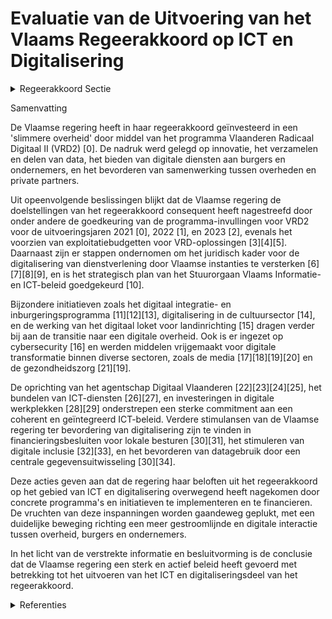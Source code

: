 # Evaluatie van de Uitvoering van het Vlaams Regeerakkoord op ICT en Digitalisering

<details>
        <summary>Regeerakkoord Sectie </summary>
        <p>3.2.3 ICT en Informatie Programma Vlaanderen Radicaal Digitaal II Deze Vlaamse regering zet verder radicaal in op digitalisering. We investeren in innovatie en een ‘slimmere overheid’ met een tweede editie van het programma Vlaanderen Radicaal Digitaal en een versterking van de centrale infor-matie- en ICT-diensten van de Vlaamse overheid. We passen voor onze ICT-functie het holdingmodel toe door een versterkte ICT-regierol bij het Facilitair Bedrijf te leggen, zodat dure IT-projecten maximaal renderen. De overheid legt zich toe op het verza-melen en ontsluiten van kennis en data met respect voor privacy en plaatst de burger/ondernemer terug centraal in de regie over zijn eigen data en interacties met de overheid. [We stellen data maximaal en via API’s open ter beschikking]: de ontwikkeling van toepassingen en apps laten we over aan de private markt, zodat overheid en private markt optimaal samen-werken en elk vanuit de eigen sterkte opereert. Waar mogelijk passen we het wederkerigheidsprincipe toe, zodat ook de private markt haar data deelt met de overheid. Waar de overheid optreedt als leverancier van allerhande “individuele diensten” (akten, vergunningen, enz.) hanteren we een digital-first benadering en één uniek digi-taal Burgerprofiel. De Vlaamse dienstenintegrator (MAGDA) wordt uitgebreid en evolueert tot de unieke en verplicht te gebruiken data-draaischijf voor de uitwisseling van unieke gegevens binnen de Vlaamse publieke sector, waar-onder de steden en gemeenten, en met de federale dienstenintegratoren om de data-uitwisseling voor alle overheidsactoren te verbeteren. De Vlaamse overheid bundelt haar krachten om de lokale besturen te helpen digitali-seren. Over bestuursniveaus heen vermin-deren we zo administratieve lasten voor burgers en bedrijven en maken een snellere en betere dienstverlening mogelijk. Een verregaande digitalisering laat ook toe de overheid zelf verder in te krimpen. Alle briefwisseling tussen de Vlaamse overheid en lokale besturen gebeurt voortaan digitaal. </p>
        </details> 

Samenvatting

De Vlaamse regering heeft in haar regeerakkoord geïnvesteerd in een 'slimmere overheid' door middel van het programma Vlaanderen Radicaal Digitaal II (VRD2) \[0\]. De nadruk werd gelegd op innovatie, het verzamelen en delen van data, het bieden van digitale diensten aan burgers en ondernemers, en het bevorderen van samenwerking tussen overheden en private partners.

Uit opeenvolgende beslissingen blijkt dat de Vlaamse regering de doelstellingen van het regeerakkoord consequent heeft nagestreefd door onder andere de goedkeuring van de programma-invullingen voor VRD2 voor de uitvoeringsjaren 2021 \[0\], 2022 \[1\], en 2023 \[2\], evenals het voorzien van exploitatiebudgetten voor VRD-oplossingen \[3\]\[4\]\[5\]. Daarnaast zijn er stappen ondernomen om het juridisch kader voor de digitalisering van dienstverlening door Vlaamse instanties te versterken \[6\]\[7\]\[8\]\[9\], en is het strategisch plan van het Stuurorgaan Vlaams Informatie- en ICT-beleid goedgekeurd \[10\].

Bijzondere initiatieven zoals het digitaal integratie- en inburgeringsprogramma \[11\]\[12\]\[13\], digitalisering in de cultuursector \[14\], en de werking van het digitaal loket voor landinrichting \[15\] dragen verder bij aan de transitie naar een digitale overheid. Ook is er ingezet op cybersecurity \[16\] en werden middelen vrijgemaakt voor digitale transformatie binnen diverse sectoren, zoals de media \[17\]\[18\]\[19\]\[20\] en de gezondheidszorg \[21\]\[19\].

De oprichting van het agentschap Digitaal Vlaanderen \[22\]\[23\]\[24\]\[25\], het bundelen van ICT-diensten \[26\]\[27\], en investeringen in digitale werkplekken \[28\]\[29\] onderstrepen een sterke commitment aan een coherent en geïntegreerd ICT-beleid. Verdere stimulansen van de Vlaamse regering ter bevordering van digitalisering zijn te vinden in financieringsbesluiten voor lokale besturen \[30\]\[31\], het stimuleren van digitale inclusie \[32\]\[33\], en het bevorderen van datagebruik door een centrale gegevensuitwisseling \[30\]\[34\].

Deze acties geven aan dat de regering haar beloften uit het regeerakkoord op het gebied van ICT en digitalisering overwegend heeft nagekomen door concrete programma's en initiatieven te implementeren en te financieren. De vruchten van deze inspanningen worden gaandeweg geplukt, met een duidelijke beweging richting een meer gestroomlijnde en digitale interactie tussen overheid, burgers en ondernemers.

In het licht van de verstrekte informatie en besluitvorming is de conclusie dat de Vlaamse regering een sterk en actief beleid heeft gevoerd met betrekking tot het uitvoeren van het ICT en digitaliseringsdeel van het regeerakkoord.

<details>
        <summary> Referenties</summary>
        **[\[0\]](http://themis.vlaanderen.be/id/resource/950bdbd0-4926-11ec-94bb-99a9d1e168fe)** : **(2020-11-27)** Stuurorgaan Vlaams Informatie- en ICT-beleid: invulling Programma Vlaanderen Radicaal Digitaal 2   De Vlaamse Regering keurt de   gemotiveerd e voordracht van het Stuurorgaan Vlaams Informatie -   en ... 

**[\[1\]](http://themis.vlaanderen.be/id/nieuwsbrief-info/61B856E8364ED9000900104F)** : **(2021-12-17)** Programma Vlaanderen Radicaal Digitaal 2: uitvoeringsjaar 2022   Voor de invulling van het programma Vlaanderen Radicaal Digitaal 2 voor het uitvoeringsjaar 2022, keurt de Vlaamse Regering de gemotive... 

**[\[2\]](http://themis.vlaanderen.be/id/nieuwsbrief-info/63749CBF34B8770AF8FDE8D0)** : **(2022-11-18)** Programma Vlaanderen Radicaal Digitaal 2: uitvoeringsjaar 2023   Het regeerakkoord 2019-2024 investeert met het programma 'Vlaanderen Radicaal Digitaal 2' (VRD 2) in innovatie en een ‘slimmere overhei... 

**[\[3\]](http://themis.vlaanderen.be/id/nieuwsbericht/6553329B8265E66451D4C7CF)** : **(2023-11-17)** Programma Vlaanderen Radicaal Digitaal: exploitatiebudget begrotingsjaar 2024   De Vlaamse Regering wil de Vlaamse administratie en lokale overheden radicaal digitaal laten werken , om een 'state-of-t... 

**[\[4\]](http://themis.vlaanderen.be/id/nieuwsbrief-info/6374A30734B8770AF8FDE8F1)** : **(2022-11-18)** Programma Vlaanderen Radicaal Digitaal: exploitatiebudget begrotingsjaar 2023   De Vlaamse Regering heeft beslist om niet enkel de bouw van digitaliseringsoplossingen te ondersteunen in het kader van ... 

**[\[5\]](http://themis.vlaanderen.be/id/nieuwsbrief-info/61B84CC6364ED90009000DAF)** : **(2021-12-17)** Programma Vlaanderen Radicaal Digitaal: exploitatiebudget begrotingsjaar 2022   In het kader van het programma Vlaanderen Radicaal 2 (VRD2), wil de Vlaamse Regering ook budget vrijmaken ter ondersteun... 

**[\[6\]](http://themis.vlaanderen.be/id/nieuwsbericht/6494393E2D77B42474D4DB93)** : **(2023-06-23)** Versterking juridisch kader digitalisering dienstverlening Vlaamse instanties: wijzigingsdecreet Bekrachtiging en afkondiging van het decreet tot wijziging van het decreet van 18 juli 2008 betreffende... 

**[\[7\]](http://themis.vlaanderen.be/id/nieuwsbrief-info/63A1768ADBF1CAE8110220B4)** : **(2022-12-23)** Versterking juridisch kader digitalisering dienstverlening Vlaamse instanties: wijzigingsdecreet Voorontwerp van decreet tot wijziging van het decreet van 18 juli 2008 betreffende het elektronische be... 

**[\[8\]](http://themis.vlaanderen.be/id/nieuwsbericht/6442334ECA1CB15B58CF4920)** : **(2023-04-21)** Versterking juridisch kader digitalisering dienstverlening Vlaamse instanties: wijzigingsdecreet Ontwerpdecreet tot wijziging van het decreet van 18 juli 2008 betreffende het elektronische bestuurlijk... 

**[\[9\]](http://themis.vlaanderen.be/id/nieuwsbericht/63EC962A2E929B312AB5D9BD)** : **(2023-02-17)** Versterking juridisch kader digitalisering dienstverlening Vlaamse instanties: wijzigingsdecreet Voorontwerp van decreet tot wijziging van het decreet van 18 juli 2008 betreffende het elektronische be... 

**[\[10\]](http://themis.vlaanderen.be/id/resource/ca264d30-4928-11ec-94bb-99a9d1e168fe)** : **(2020-06-26)** Strategisch plan Stuurorgaan Vlaams Informatie- en ICT-beleid   De Vlaamse Regering keurt de nieuwe visie, missie en organisatie goed van het Stuurorgaan Vlaams Informatie- en ICT-beleid. Ze keurt teg... 

**[\[11\]](http://themis.vlaanderen.be/id/nieuwsbrief-info/61409E2F364ED900080001D5)** : **(2021-09-17)** Plan Vlaamse Veerkracht: Digitalisering integratie en inburgering Digitalisering integratie en inburgering  Het programma ‘Digitalisering Integratie en Inburgering’ geeft uitvoering aan de ambities ui... 

**[\[12\]](http://themis.vlaanderen.be/id/nieuwsbrief-info/62CD317D8E6C4430A889877E)** : **(2022-07-15)** Plan Vlaamse Veerkracht: Digitaliseringsprojecten inburgering Digitalisering integratie en inburgering  De Vlaamse Regering  keurt de verdere concretisering van de inhoud en de herverdeling goed van d... 

**[\[13\]](http://themis.vlaanderen.be/id/nieuwsbrief-info/6374BDCA34B8770AF8FDE927)** : **(2022-11-18)** Plan Vlaamse Veerkracht: Digitalisering integratie en inburgering Digitalisering integratie en inburgering  In het kader van het project VV50 'Digitalisering Integratie en Inburgering' van het Relance... 

**[\[14\]](http://themis.vlaanderen.be/id/nieuwsbrief-info/60EE8E0C364ED900080014D3)** : **(2021-07-16)** Plan Vlaamse Veerkracht: Digitale transformatie cultuursector: ‘doelgericht digitaal transformeren’ (VV072) en ‘koppeling databanken en betere informatiedoorstroming’ Relance-initiatieven in het kader... 

**[\[15\]](http://themis.vlaanderen.be/id/nieuwsbrief-info/619E46FF364ED90008000003)** : **(2021-11-26)** Plan Vlaamse Veerkracht: Ontwikkeling Digitaal Loket Landinrichting Ontwikkeling Digitaal Loket Landinrichting  Om tegemoet te komen aan de vraag naar verdere digitalisering voor transacties met de ov... 

**[\[16\]](http://themis.vlaanderen.be/id/nieuwsbrief-info/60D2E8BD364ED90008000325)** : **(2021-06-25)** Plan Vlaamse Veerkracht: Cybersecurity en uitrol centraal systeem van veiligheidsbouwstenen en het beheer van veiligheidsevenementen en –informatie (SIEM) Cybersecurity en uitrol SIEM  Met het relance... 

**[\[17\]](http://themis.vlaanderen.be/id/nieuwsbrief-info/61B9B878364ED90008000045)** : **(2021-12-17)** Plan Vlaamse Veerkracht: Projectoproepen desinformatie en digitale transformatie Projectoproepen desinformatie en digitale transformatie in kader van het relanceplan digitale transformatie en innovati... 

**[\[18\]](http://themis.vlaanderen.be/id/resource/778c3390-4924-11ec-94bb-99a9d1e168fe)** : **(2021-04-02)** Plan Vlaamse Veerkracht: Digitale transformatie en innovatie Vlaamse Media Digitale transformatie en innovatie Vlaamse Media  De Vlaamse Regering neemt kennis van de opstart en ontwikkeling van de pro... 

**[\[19\]](http://themis.vlaanderen.be/id/nieuwsbrief-info/6093A08A364ED9000800002B)** : **(2021-05-07)** Plan Vlaamse Veerkracht: dossier 115 Digitalisering RIZIV-sectoren  In het kader van het relanceplan Vlaamse Veerkracht keurt de Vlaamse Regering de principes goed voor de uitvoering van het project V... 

**[\[20\]](http://themis.vlaanderen.be/id/nieuwsbrief-info/629895312071A7D754F18472)** : **(2022-06-03)** Goedkeuring reglement 'Projectoproep digitale transformatie' Reglement projectoproep digitale transformatie  ​In het kader van het relanceplan Vlaamse Veerkracht (VV133: digitale transformatie en inno... 

**[\[21\]](http://themis.vlaanderen.be/id/nieuwsbrief-info/636A54CF34B8770AF8FDE1D7)** : **(2022-11-10)** Plan Vlaamse Veerkracht: Digitaliseringsprojecten Zorg en Gezondheid en Vlaamse Sociale Bescherming Digitaliseringsprojecten Zorg en Gezondheid en Vlaamse Sociale Bescherming  In het kader van ​het in... 

**[\[22\]](http://themis.vlaanderen.be/id/resource/63ef1300-4926-11ec-94bb-99a9d1e168fe)** : **(2020-12-04)** Reorganisatie ICT binnen het beleidsdomein Kanselarij, Bestuur, Buitenlandse Zaken en Justitie Voorontwerp van besluit van de Vlaamse Regering tot wijziging van diverse besluiten van de Vlaamse Regeri... 

**[\[23\]](http://themis.vlaanderen.be/id/nieuwsbrief-info/60914BE6364ED90008000E8D)** : **(2021-05-07)** Wijziging diverse besluiten naar aanleiding van de reorganisatie van ICT binnen het beleidsdomein Kanselarij, Bestuur, Buitenlandse Zaken en Justitie Ontwerpbesluit van de Vlaamse Regering tot wijzigi... 

**[\[24\]](http://themis.vlaanderen.be/id/resource/432db7d0-4925-11ec-94bb-99a9d1e168fe)** : **(2021-01-29)** Wijziging diverse besluiten naar aanleiding van de reorganisatie van ICT binnen het beleidsdomein Kanselarij, Bestuur, Buitenlandse Zaken en Justitie Voorontwerp van besluit van de Vlaamse Regering to... 

**[\[25\]](http://themis.vlaanderen.be/id/nieuwsbrief-info/60914DB9364ED90008000E8E)** : **(2021-05-07)** Agentschap Digitaal Vlaanderen: overdracht personeelsleden Ontwerpbesluit van de Vlaamse Regering tot overdracht van personeelsleden van het agentschap Facilitair Bedrijf naar het agentschap Digitaal ... 

**[\[26\]](http://themis.vlaanderen.be/id/resource/95e559a0-492b-11ec-94bb-99a9d1e168fe)** : **(2019-12-13)** Raamovereenkomsten voor ICT-exploitatie- en ontwikkelingsdiensten (Programma ICT-contracten 2022)   De Vlaamse Regering hecht haar principiële goedkeuring aan het plaatsen   van de overheidsopdracht '... 

**[\[27\]](http://themis.vlaanderen.be/id/nieuwsbrief-info/60C9F6B7364ED9000800041D)** : **(2021-06-18)** Plan Vlaamse Veerkracht: FIT – Datagedreven organisatie & Digitalisering dienstverlening FIT – Datagedreven organisatie & Digitalisering dienstverlening  In uitvoering van het luik digitale transforma... 

**[\[28\]](http://themis.vlaanderen.be/id/nieuwsbrief-info/60D2E5DD364ED90008000322)** : **(2021-06-25)** Plan Vlaamse Veerkracht: Hybride digitale werkplek Hybride digitale werkplek  ​Met het relanceplan Vlaamse Veerkracht als reactie op de corona-crisis wil de Vlaamse Regering Vlaanderen digitaal transf... 

**[\[29\]](http://themis.vlaanderen.be/id/resource/37584020-4929-11ec-94bb-99a9d1e168fe)** : **(2020-05-29)** Versnelde investeringen met betrekking tot digitale werkplek en basisinfrastructuur Vlaamse overheid   De coronacrisis zorgt voor een onvergelijkbare uitdaging voor onze maatschappij. Om de continuïte... 

**[\[30\]](http://themis.vlaanderen.be/id/nieuwsbrief-info/6093A5DC364ED9000800002D)** : **(2021-05-07)** Plan Vlaamse Veerkracht: dossier 58 Versnelling gemeenschappelijke dienstverlening  De Vlaamse Regering keurt de invulling goed van het relanceproject 'Versnelling gemeenschappelijke dienstverlening' ... 

**[\[31\]](http://themis.vlaanderen.be/id/nieuwsbrief-info/62CD2A488E6C4430A8898687)** : **(2022-07-15)** Relanceproject 'Aanbod Lokaal Digitaal' Aanbod Lokaal Digitaal  De Vlaamse Regering   keurt de invulling goed van het relanceproject ‘Aanbod Lokaal Digitaal’ (VV071) en de bijbehorende middelen hiervo... 

**[\[32\]](http://themis.vlaanderen.be/id/nieuwsbrief-info/60EE9BDD364ED900080014E1)** : **(2021-07-16)** Plan Vlaamse Veerkracht: toewijzing middelen 'Iedereen Digitaal' Iedereen Digitaal Drie ontwerpbesluiten van de Vlaamse Regering  Een van de belangrijke pijlers binnen het relanceplan 'Vlaamse Veerkra... 

**[\[33\]](http://themis.vlaanderen.be/id/nieuwsbrief-info/613768B9364ED900080001C6)** : **(2021-09-10)** Plan Vlaamse Veerkracht: regels toekenning projectfinanciering digibanken Digibanken: oproepen ‘voortraject’ en ‘implementatietraject’  Na advies van de Raad van State en de SERV keurt  de Vlaamse Reg... 

**[\[34\]](http://themis.vlaanderen.be/id/nieuwsbericht/65536A788265E66451D4C990)** : **(2023-11-17)** Oproep 2023 “Digitale transformatieprojecten voor maatwerkbedrijven   De Vlaamse Regering keurt de oproep 'Digitale transformatieprojecten voor maatwerkbedrijven' goed. Met deze oproep wil de Vlaamse ... 
        </details> 

